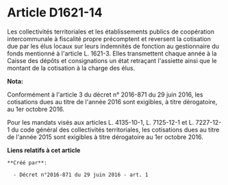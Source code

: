 # Article D1621-14

Les collectivités territoriales et les établissements publics de coopération intercommunale à fiscalité propre précomptent et
reversent la cotisation due par les élus locaux sur leurs indemnités de fonction au gestionnaire du fonds mentionné à
l'article L. 1621-3. Elles transmettent chaque année à la Caisse des dépôts et consignations un état retraçant l'assiette
ainsi que le montant de la cotisation à la charge des élus.

**Nota:**

Conformément à l'article 3 du décret n° 2016-871 du 29 juin 2016, les cotisations dues au titre de l'année 2016 sont
exigibles, à titre dérogatoire, au 1er octobre 2016.

Pour les mandats visés aux articles L. 4135-10-1, L. 7125-12-1 et L. 7227-12-1 du code général des collectivités
territoriales, les cotisations dues au titre de l'année 2015 sont exigibles à titre dérogatoire au 1er octobre 2016.

**Liens relatifs à cet article**

	**Créé par**:

	  - Décret n°2016-871 du 29 juin 2016 - art. 1
